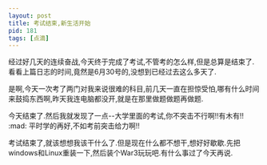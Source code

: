 ```yaml
---
layout: post
title: 考试结束,新生活开始
pid: 181
tags: [点滴]
---
```

经过好几天的连续奋战,今天终于完成了考试,不管考的怎么样,但是总算是结束了.看看上篇日志的时间,竟然是6月30号的,没想到已经过去这么多天了.

是啊,今天一次考了两门对我来说很难的科目,前几天一直在担惊受怕,哪有什么时间来鼓捣东西啊,昨天我连电脑都没开,就是在那里做题做题再做题.

今天结束了.然后我就发现了一点--大学里面的考试,你不突击不行啊!!有木有!! :mad:  平时学的再好,不如考前突击给力啊!!

考试结束了,就该想想我该干什么了.但是现在什么都不想干,想好好歇歇.先把windows和Linux重装一下,然后装个War3玩玩吧.有什么事过了今天再说.
